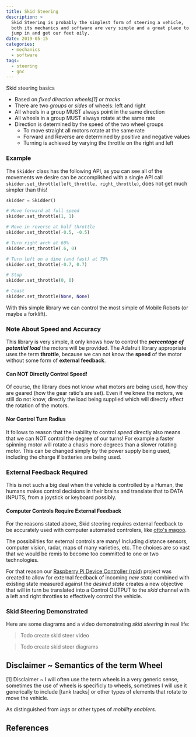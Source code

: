 ```yaml
---
title: Skid Steering
description: >
  Skid Steering is probably the simplest form of steering a vehicle,
  both its mechanics and software are very simple and a great place to
  jump in and get our feet oily.
date: 2019-05-15
categories:
  - mechanics
  - software
tags:
  - steering
  - gnc
---
```


Skid steering basics

- Based on _fixed direction wheels[1] or tracks_
- There are two _groups_ or _sides_ of wheels: left and right
- All wheels in a group MUST always point in the same direction
- All wheels in a group MUST always rotate at the same rate
- Direction is determined by the speed of the two wheel groups
  - To move straight all motors rotate at the same rate
  - Forward and Reverse are determined by positive and negative values 
  - Turning is achieved by varying the throttle on the right and left 

### Example

The ```Skidder``` class has the following API, as you can see all of
the movements we desire can be accomplished with a single API call
```skidder.set_throttle(left_throttle, right_throttle)```, 
does not get much simpler than this!

```python
skidder = Skidder()

# Move forward at full speed
skidder.set_throttle(1, 1)

# Move in reverse at half throttle
skidder.set_throttle(-0.5, -0.5)

# Turn right arch at 60% 
skidder.set_throttle(.6, 0)

# Turn left on a dime (and fast) at 70%
skidder.set_throttle(-0.7, 0.7)

# Stop
skidder.set_throttle(0, 0)

# Coast 
skidder.set_throttle(None, None)
```

With this simple library we can control the most simple of Mobile
Robots (or maybe a forklift). 

### Note About Speed and Accuracy

This library is very simple, it only knows how to control the
***percentage of potential load*** the motors will be provided.  The
Adafruit library appropriate uses the term **throttle**, because we
can not know the **speed** of the motor without some form of
**external feedback**.

#### Can NOT Directly Control Speed!

Of course, the library does not know what motors are being used, how
they are geared (how the gear ratio's are set).  Even if we knew the
motors, we still do not know, directly the load being supplied which
will directly effect the rotation of the motors.

#### Nor Control Turn Radius

It follows to reason that the inability to control _speed_ directly
also means that we can NOT control the degree of our turns!  For
example a faster spinning motor will rotate a chasis more degrees than
a slower rotating motor.  This can be changed simply by the power
supply being used, including the charge if batteries are being used. 

### External Feedback Required

This is not such a big deal when the vehicle is controlled by a Human,
the humans makes control decisions in their brains and translate that
to DATA INPUTS, from a joystick or keyboard possibly.

#### Computer Controls Require External Feedback

For the reasons stated above, Skid steering requires external feedback
to be accurately used with computer automated controlers, like [otto's
magoo](http://github.com/mobilerobot-io/otto). 

The possibilities for external controls are many! Including distance
sensors, computer vision, radar, maps of many varieties, etc. The
choices are so vast that we would be remis to become too committed to
one or two technologies.

For that reason our [Raspberry Pi Device Controller
(rpid)](http://mobilerobot-io/rpid) project was created to allow for
external feedback of incoming _new state_ combined with existing state
measured against the _desired state_ creates a new objective that
will in turn be translated into a Control OUTPUT to the _skid_ channel
with a left and right throttles to effectively control the vehicle.


### Skid Steering Demonstrated

Here are some diagrams and a video demonstrating _skid steering_ in
real life:

> Todo create skid steer video

> Todo create skid steer diagrams

## Disclaimer ~ Semantics of the term Wheel

[1] Disclaimer ~ I will often use the term wheels in a very generic
sense, sometimes the use of wheels is specificly to wheels, sometimes
I will use it generically to include [tank tracks] or other types
of elements that rotate to move the vehicle.

As distinguished from _legs_ or other types of _mobility enablers_.

## References

